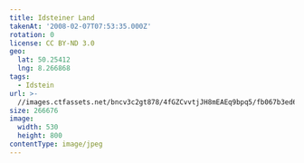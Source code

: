 ```yaml
---
title: Idsteiner Land
takenAt: '2008-02-07T07:53:35.000Z'
rotation: 0
license: CC BY-ND 3.0
geo:
  lat: 50.25412
  lng: 8.266868
tags:
  - Idstein
url: >-
  //images.ctfassets.net/bncv3c2gt878/4fGZCvvtjJH8mEAEq9bpq5/fb067b3ed619866febf916692882431b/idsteiner-land_4540090689_o
size: 266676
image:
  width: 530
  height: 800
contentType: image/jpeg
---
```


